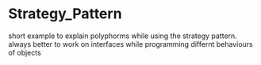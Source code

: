 # Strategy_Pattern
short example to explain polyphorms while using the strategy pattern.
always better to work on interfaces while programming differnt behaviours of objects

